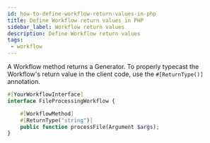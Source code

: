 ```yaml
---
id: how-to-define-workflow-return-values-in-php
title: Define Workflow return values in PHP
sidebar_label: Workflow return values
description: Define Workflow return values
tags:
 - workflow
---
```


A Workflow method returns a Generator.
To properly typecast the Workflow's return value in the client code, use the `#[ReturnType()]` annotation.

```php
#[YourWorkflowInterface]
interface FileProcessingWorkflow {

    #[WorkflowMethod]
    #[ReturnType("string")]
    public function processFile(Argument $args);
}
```
